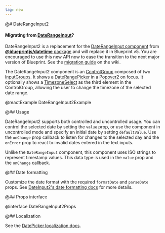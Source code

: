 ```yaml
---
tag: new
---
```


@# DateRangeInput2

<div class="@ns-callout @ns-intent-primary @ns-icon-info-sign">
    <h4 class="@ns-heading">

Migrating from [DateRangeInput](#datetime/daterangeinput)?

</h4>

DateRangeInput2 is a replacement for the [DateRangeInput component](#datetime/daterangeinput) from
[__@blueprintjs/datetime__ package](#datetime) and will replace it in Blueprint v5.
You are encouraged to use this new API now to ease the transition to the next major version of Blueprint.
See the [migration guide](https://github.com/palantir/blueprint/wiki/datetime2-component-migration)
on the wiki.

</div>

The DateRangeInput2 component is an [ControlGroup](#core/components/control-group) composed
of two [InputGroups](#core/components/text-inputs.input-group). It shows a
[DateRangePicker](#datetime/daterangepicker) in a [Popover2](#popover2-package/popover2)
on focus. It optionally shows a [TimezoneSelect](#datetime2/timezone-select) as the third
element in the ControlGroup, allowing the user to change the timezone of the selected date range.

@reactExample DateRangeInput2Example

@## Usage

DateRangeInput2 supports both controlled and uncontrolled usage. You can control
the selected date by setting the `value` prop, or use the component in
uncontrolled mode and specify an initial date by setting `defaultValue`.
Use the `onChange` prop callback to listen for changes to the selected day and
the `onError` prop to react to invalid dates entered in the text inputs.

Unlike the `DateRangeInput` component, this component uses ISO strings to represent timestamp values.
This data type is used in the `value` prop and the `onChange` callback.

@## Date formatting

Customize the date format with the required `formatDate` and `parseDate` props.
See [DateInput2's date formatting docs](#datetime2/date-input2.date-formatting) for more details.

@## Props interface

@interface DateRangeInput2Props

@## Localization

See the [DatePicker localization docs](#datetime/datepicker.localization).
